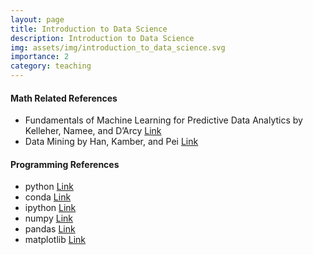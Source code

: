 ```yaml
---
layout: page
title: Introduction to Data Science
description: Introduction to Data Science
img: assets/img/introduction_to_data_science.svg
importance: 2
category: teaching
---
```


#### Math Related References

* Fundamentals of Machine Learning for Predictive Data Analytics by Kelleher, Namee, and D’Arcy [Link](https://mitpress.mit.edu/9780262029445/fundamentals-of-machine-learning-for-predictive-data-analytics/)  
* Data Mining by Han, Kamber, and Pei [Link](https://www.sciencedirect.com/book/9780123814791/data-mining-concepts-and-techniques)  


#### Programming References

* python [Link](https://www.python.org/)  
* conda [Link](https://docs.conda.io/en/latest/)  
* ipython [Link](https://ipython.org/)  
* numpy [Link](https://numpy.org/)  
* pandas [Link](https://pandas.pydata.org/)  
* matplotlib [Link](https://matplotlib.org/)  
